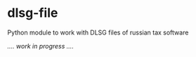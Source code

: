 # dlsg-file
Python module to work with DLSG files of russian tax software

*.... work in progress ....*
